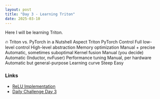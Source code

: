 ```yaml
---
layout: post
title: "Day 3 - Learning Triton"
date: 2025-03-10
---
```


Here I will be learning Triton.

🔥 Triton vs. PyTorch in a Nutshell
Aspect	Triton	PyTorch
Control	Full low-level control	High-level abstraction
Memory optimization	Manual + precise	Automatic, sometimes suboptimal
Kernel fusion	Manual (you decide)	Automatic (Inductor, nvFuser)
Performance tuning	Manual, per hardware	Automatic but general-purpose
Learning curve	Steep	Easy



### Links
- [ReLU Implementation](https://colab.research.google.com/github/NShravanReddy/DeepLearning/blob/main/triton/ReLU_triton.ipynb)
- [Daily Challenge Day 3](https://github.com/rkinas/triton-resources/tree/main/daily_challange/day3)
